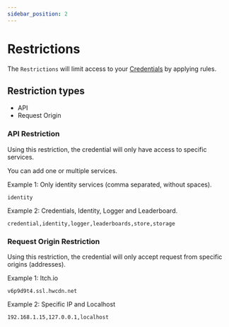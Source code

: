 ```yaml
---
sidebar_position: 2
---
```


# Restrictions

The `Restrictions` will limit access to your [Credentials](credential.md) by applying rules.

## Restriction types

* API
* Request Origin

### API Restriction

Using this restriction, the credential will only have access to specific services.

You can add one or multiple services.

Example 1: Only identity services (comma separated, without spaces).
```
identity
```

Example 2: Credentials, Identity, Logger and Leaderboard.
```
credential,identity,logger,leaderboards,store,storage
```

### Request Origin Restriction

Using this restriction, the credential will only accept request from specific origins (addresses).

Example 1: Itch.io
```
v6p9d9t4.ssl.hwcdn.net
```

Example 2: Specific IP and Localhost
```
192.168.1.15,127.0.0.1,localhost
```
